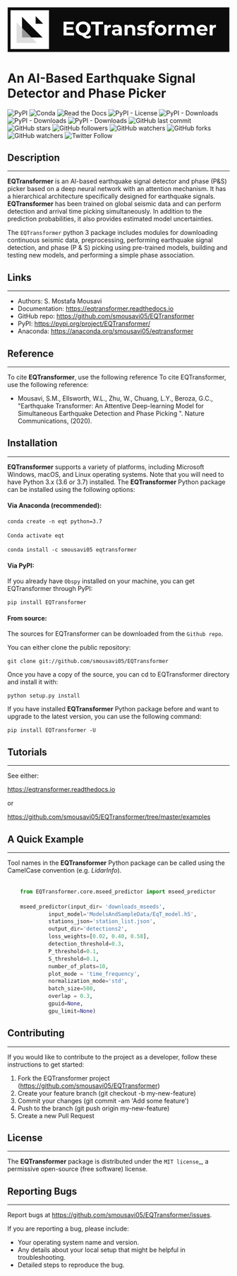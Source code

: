 
![event](docs/source/figures/logo.png)

# An AI-Based Earthquake Signal Detector and Phase Picker


![PyPI](https://img.shields.io/pypi/v/EQTransformer?style=plastic)
![Conda](https://img.shields.io/conda/v/smousavi05/eqtransformer?style=plastic)
![Read the Docs](https://img.shields.io/readthedocs/eqtransformer?style=plastic)
![PyPI - License](https://img.shields.io/pypi/l/EQTransformer?style=plastic)
![PyPI - Downloads](https://img.shields.io/pypi/dd/EQTransformer?style=plastic)
![PyPI - Downloads](https://img.shields.io/pypi/dw/EQTransformer?style=plastic)
![PyPI - Downloads](https://img.shields.io/pypi/dm/EQTransformer?style=plastic)
![GitHub last commit](https://img.shields.io/github/last-commit/smousavi05/EQTransformer?style=plastic)
![GitHub stars](https://img.shields.io/github/stars/smousavi05/EQTransformer?style=social)
![GitHub followers](https://img.shields.io/github/followers/smousavi05?style=social)
![GitHub watchers](https://img.shields.io/github/watchers/smousavi05/EQTransformer?style=social)
![GitHub forks](https://img.shields.io/github/forks/smousavi05/EQTransformer?style=social)
![GitHub watchers](https://img.shields.io/github/watchers/smousavi05/EQTransformer?style=social)
![Twitter Follow](https://img.shields.io/twitter/follow/smousavi05?style=social)


## Description
-----------

**EQTransformer** is an AI-based earthquake signal detector and phase (P&S) picker based on a deep neural network with an attention mechanism. It has a hierarchical architecture specifically designed for earthquake signals. **EQTransformer** has been trained on global seismic data and can perform detection and arrival time picking simultaneously. In addition to the prediction probabilities, it also provides estimated model uncertainties.   
 
The ``EQTransformer`` python 3 package includes modules for downloading continuous seismic data, preprocessing, performing earthquake signal detection, and phase (P & S) picking using pre-trained models, building and testing new models, and performing a simple phase association. 

## Links
--------------

* Authors: S. Mostafa Mousavi
* Documentation: https://eqtransformer.readthedocs.io
* GitHub repo: https://github.com/smousavi05/EQTransformer
* PyPI: https://pypi.org/project/EQTransformer/
* Anaconda: https://anaconda.org/smousavi05/eqtransformer


## Reference
-----------

To cite **EQTransformer**, use the following reference To cite EQTransformer, use the following reference:

* Mousavi, S.M., Ellsworth, W.L., Zhu, W., Chuang, L.Y., Beroza, G.C., "Earthquake Transformer: An Attentive Deep-learning Model for Simultaneous Earthquake Detection and Phase Picking ". Nature Communications, (2020).


## Installation
-----------------

**EQTransformer** supports a variety of platforms, including Microsoft Windows, macOS, and Linux operating systems. Note that you will need to have Python 3.x (3.6 or 3.7) installed. The **EQTransformer** Python package can be installed using the following options:

#### Via Anaconda (recommended):

    conda create -n eqt python=3.7

    Conda activate eqt

    conda install -c smousavi05 eqtransformer 
  

#### Via PyPI:

If you already have `Obspy` installed on your machine, you can get EQTransformer through PyPI:

    pip install EQTransformer


#### From source:

The sources for EQTransformer can be downloaded from the `Github repo`.

You can either clone the public repository:

    git clone git://github.com/smousavi05/EQTransformer

Once you have a copy of the source, you can cd to EQTransformer directory and install it with:

    python setup.py install


If you have installed **EQTransformer** Python package before and want to upgrade to the latest version, you can use the following command:

    pip install EQTransformer -U


## Tutorials
-------------

See either:

https://eqtransformer.readthedocs.io

or 

https://github.com/smousavi05/EQTransformer/tree/master/examples


## A Quick Example
-----------------

Tool names in the **EQTransformer** Python package can be called using the CamelCase convention (e.g. *LidarInfo*).

```python

    from EQTransformer.core.mseed_predictor import mseed_predictor
    
    mseed_predictor(input_dir= 'downloads_mseeds',   
             input_model='ModelsAndSampleData/EqT_model.h5',
             stations_json='station_list.json',
             output_dir='detections2',
             loss_weights=[0.02, 0.40, 0.58],          
             detection_threshold=0.3,                
             P_threshold=0.1,
             S_threshold=0.1, 
             number_of_plots=10,
             plot_mode = 'time_frequency',
             normalization_mode='std',
             batch_size=500,
             overlap = 0.3,
             gpuid=None,
             gpu_limit=None)
```


## Contributing
------------

If you would like to contribute to the project as a developer, follow these instructions to get started:

1. Fork the EQTransformer project (https://github.com/smousavi05/EQTransformer)
2. Create your feature branch (git checkout -b my-new-feature)
3. Commit your changes (git commit -am 'Add some feature')
4. Push to the branch (git push origin my-new-feature)
5. Create a new Pull Request


## License
-------

The **EQTransformer** package is distributed under the `MIT license`_, a permissive open-source (free software) license.


## Reporting Bugs
--------------

Report bugs at https://github.com/smousavi05/EQTransformer/issues.

If you are reporting a bug, please include:

* Your operating system name and version.
* Any details about your local setup that might be helpful in troubleshooting.
* Detailed steps to reproduce the bug.

